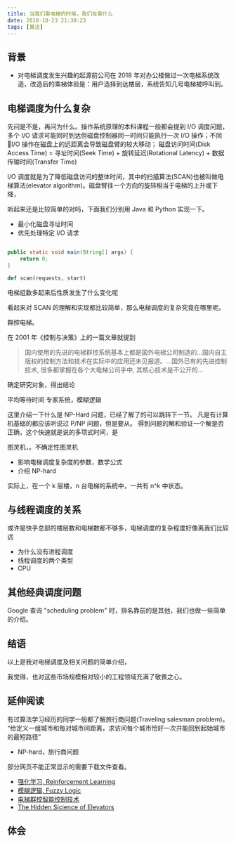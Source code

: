 ```yaml
---
title: 当我们乘电梯的时候，我们在乘什么
date: 2018-10-23 21:30:23
tags: [算法]
---
```


## 背景
- 对电梯调度发生兴趣的起源前公司在 2018 年对办公楼做过一次电梯系统改造，改造后的乘梯体验是：用户选择到达楼层，系统告知几号电梯被呼叫到。


## 电梯调度为什么复杂

先问是不是，再问为什么。操作系统原理的本科课程一般都会提到 I/O 调度问题，多个 I/O 请求可能同时到达但磁盘控制器同一时间只能执行一次 I/O 操作；不同 I/O 操作在磁盘上的远距离会导致磁盘臂的较大移动；
磁盘访问时间(Disk Access Time) = 寻址时间(Seek Time) + 旋转延迟(Rotational Latency) + 数据传输时间(Transfer Time)
<!-- more -->  

I/O 调度就是为了降低磁盘访问的整体时间，其中的扫描算法(SCAN)也被叫做电梯算法(elevator algorithm)。磁盘臂往一个方向的旋转相当于电梯的上升或下降，

听起来还是比较简单的对吗，下面我们分别用 Java 和 Python 实现一下。


- 最小化磁盘寻址时间
- 优先处理特定 I/O 请求


```java

public static void main(String[] args) {
    return 0;
}

```

```python
def scan(requests, start)
```

电梯组数多起来后性质发生了什么变化呢

看起来对 SCAN 的理解和实现都比较简单，那么电梯调度的复杂究竟在哪里呢。


群控电梯。


在 2001 年《控制与决策》上的一篇文章就提到
> 国内使用的先进的电梯群控系统基本上都是国外电梯公司制造的...国内自主版权的控制方法和技术在实际中的应用还未见报道。...国外已有的先进控制技术, 很多都掌握在各个大电梯公司手中, 其核心技术是不公开的...

确定研究对象，得出结论

平均等待时间
专家系统，模糊逻辑

这里介绍一下什么是 NP-Hard 问题，已经了解了的可以跳转下一节。
凡是有计算机基础的都应该听说过 P/NP 问题，但是要从。
得到问题的解和验证一个解是否正确，这个快速就是说的多项式时间，是

图灵机，。不确定性图灵机

- 影响电梯调度复杂度的参数，数学公式
- 介绍 NP-hard

实际上，在一个 k 层楼，n 台电梯的系统中，一共有 n^k 中状态。


## 与线程调度的关系
或许是快手总部的楼层数和电梯数都不够多，电梯调度的复杂程度好像离我们比较远
- 为什么没有进程调度
- 线程调度的两个类型
- CPU 

## 其他经典调度问题
Google 查询 "scheduling problem" 时，排名靠前的是其他，我们也做一些简单的介绍。


## 结语

以上是我对电梯调度及相关问题的简单介绍，

我觉得，也对这些市场规模相对较小的工程领域充满了敬畏之心。

## 延伸阅读

有过算法学习经历的同学一般都了解旅行商问题(Traveling salesman problem)。
“给定义一组城市和每对城市间距离，求访问每个城市恰好一次并能回到起始城市的最短路径”

- NP-hard，旅行商问题

部分网页不能正常显示的需要下载文件查看。

- [强化学习, Reinforcement Learning](https://kuaipan.corp.kuaishou.com/index.php/s/7a4JXUhO3ALObNc)
- [模糊逻辑, Fuzzy Logic](https://kuaipan.corp.kuaishou.com/index.php/s/M5DiYpe5FYqsO1H)
- [电梯群控智能控制技术](https://kuaipan.corp.kuaishou.com/index.php/s/7rtdCPBLwPkLTg0)
- [The Hidden Sicience of Elevators]()





## 体会






